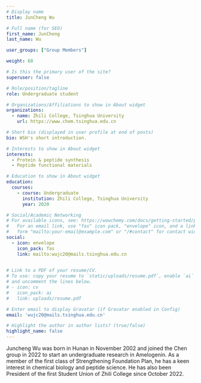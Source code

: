 ```yaml
---
# Display name
title: JunCheng Wu

# Full name (for SEO)
first_name: JunCheng
last_name: Wu

user_groups: ["Group Members"]

weight: 60

# Is this the primary user of the site?
superuser: false

# Role/position/tagline
role: Undergraduate student

# Organizations/Affiliations to show in About widget
organizations:
  - name: Zhili College, Tsinghua University
    url: https://www.chem.tsinghua.edu.cn

# Short bio (displayed in user profile at end of posts)
bio: WSH's short introduction.

# Interests to show in About widget
interests:
  - Protein & peptide synthesis
  - Peptide functional materials

# Education to show in About widget
education:
  courses:
    - course: Undergraduate
      institution: Zhili College, Tsinghua University
      year: 2020

# Social/Academic Networking
# For available icons, see: https://wowchemy.com/docs/getting-started/page-builder/#icons
#   For an email link, use "fas" icon pack, "envelope" icon, and a link in the
#   form "mailto:your-email@example.com" or "/#contact" for contact widget.
social:
  - icon: envelope
    icon_pack: fas
    link: mailto:wujc20@mails.tsinghua.edu.cn
  

# Link to a PDF of your resume/CV.
# To use: copy your resume to `static/uploads/resume.pdf`, enable `ai` icons in `params.yaml`,
# and uncomment the lines below.
# - icon: cv
#   icon_pack: ai
#   link: uploads/resume.pdf

# Enter email to display Gravatar (if Gravatar enabled in Config)
email: 'wujc20@mails.tsinghua.edu.cn'

# Highlight the author in author lists? (true/false)
highlight_name: false
---
```


Juncheng Wu was born in Hunan in November 2002 and joined the Chen group in 2022 to start an undergraduate research in Amelogenin. As a member of the first class of Strengthening Foundation Plan, he has a keen interest in chemical biology and peptide science. He has also been President of the first Student Union of Zhili College since October 2022.
 


